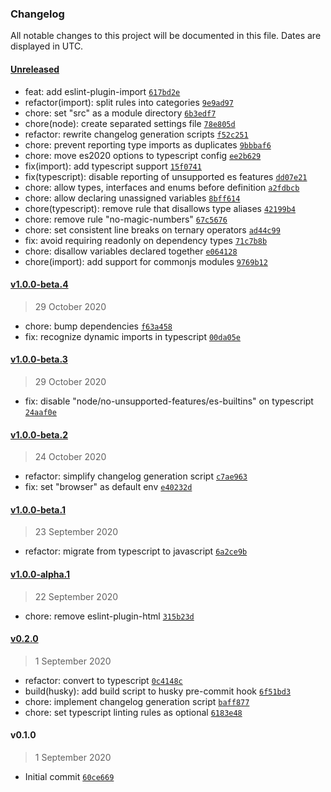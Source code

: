 ### Changelog

All notable changes to this project will be documented in this file. Dates are displayed in UTC.

#### [Unreleased](https://github.com/henriquehbr/eslint-config-hbr/compare/v1.0.0-beta.4...HEAD)

- feat: add eslint-plugin-import [`617bd2e`](https://github.com/henriquehbr/eslint-config-hbr/commit/617bd2eaaffcc81e9da15444306f2141fe981c1c)
- refactor(import): split rules into categories [`9e9ad97`](https://github.com/henriquehbr/eslint-config-hbr/commit/9e9ad978ff9f65bf365e6e079ccb3ae46cd3c5b6)
- chore: set "src" as a module directory [`6b3edf7`](https://github.com/henriquehbr/eslint-config-hbr/commit/6b3edf78dc5bcc23977c7d7c9639842309db7e1e)
- chore(node): create separated settings file [`78e805d`](https://github.com/henriquehbr/eslint-config-hbr/commit/78e805d9b4ac902d47c0e0751c70d49f07f514aa)
- refactor: rewrite changelog generation scripts [`f52c251`](https://github.com/henriquehbr/eslint-config-hbr/commit/f52c251f572b82ebf3d5ce947ef14e1adbed18a9)
- chore: prevent reporting type imports as duplicates [`9bbbaf6`](https://github.com/henriquehbr/eslint-config-hbr/commit/9bbbaf6d33c885a5d881ed799a16afcab1c34779)
- chore: move es2020 options to typescript config [`ee2b629`](https://github.com/henriquehbr/eslint-config-hbr/commit/ee2b629795429b2b13eece1b01621e9706df643c)
- fix(import): add typescript support [`15f0741`](https://github.com/henriquehbr/eslint-config-hbr/commit/15f074197aa056b67df5598043053c819d0692e4)
- fix(typescript): disable reporting of unsupported es features [`dd07e21`](https://github.com/henriquehbr/eslint-config-hbr/commit/dd07e21686c564ddb2ad53e9fae8fb5fd77156d0)
- chore: allow types, interfaces and enums before definition [`a2fdbcb`](https://github.com/henriquehbr/eslint-config-hbr/commit/a2fdbcb671b0fba058eb9d966dfb1f10dc003856)
- chore: allow declaring unassigned variables [`8bff614`](https://github.com/henriquehbr/eslint-config-hbr/commit/8bff614fbd39adefe6fa2307831e448e0ca73506)
- chore(typescript): remove rule that disallows type aliases [`42199b4`](https://github.com/henriquehbr/eslint-config-hbr/commit/42199b429fd4d8cb814953d91488018883162301)
- chore: remove rule "no-magic-numbers" [`67c5676`](https://github.com/henriquehbr/eslint-config-hbr/commit/67c56768bb147172af581d8a939074a120baf5b3)
- chore: set consistent line breaks on ternary operators [`ad44c99`](https://github.com/henriquehbr/eslint-config-hbr/commit/ad44c999a331d99cdeb0c1ac32846a1c94faa5a5)
- fix: avoid requiring readonly on dependency types [`71c7b8b`](https://github.com/henriquehbr/eslint-config-hbr/commit/71c7b8b8d05e57b4d7e2fa9b5048d28531c32f26)
- chore: disallow variables declared together [`e064128`](https://github.com/henriquehbr/eslint-config-hbr/commit/e0641289ab20b9d96c49aac3de3de68b19d37faf)
- chore(import): add support for commonjs modules [`9769b12`](https://github.com/henriquehbr/eslint-config-hbr/commit/9769b1274edd9124f0a9475bee3773ec84658347)

#### [v1.0.0-beta.4](https://github.com/henriquehbr/eslint-config-hbr/compare/v1.0.0-beta.3...v1.0.0-beta.4)

> 29 October 2020

- chore: bump dependencies [`f63a458`](https://github.com/henriquehbr/eslint-config-hbr/commit/f63a458265cb97bf3a7be00a696d18ded7246802)
- fix: recognize dynamic imports in typescript [`00da05e`](https://github.com/henriquehbr/eslint-config-hbr/commit/00da05eaab82bcb749b60ba857d53f6f5d7c69fc)

#### [v1.0.0-beta.3](https://github.com/henriquehbr/eslint-config-hbr/compare/v1.0.0-beta.2...v1.0.0-beta.3)

> 29 October 2020

- fix: disable "node/no-unsupported-features/es-builtins" on typescript [`24aaf0e`](https://github.com/henriquehbr/eslint-config-hbr/commit/24aaf0e396abfc4fd45dd1a4ce225d35f782c80c)

#### [v1.0.0-beta.2](https://github.com/henriquehbr/eslint-config-hbr/compare/v1.0.0-beta.1...v1.0.0-beta.2)

> 24 October 2020

- refactor: simplify changelog generation script [`c7ae963`](https://github.com/henriquehbr/eslint-config-hbr/commit/c7ae963e622b4ccf59b13bcfc7c846ab09dcd2f9)
- fix: set "browser" as default env [`e40232d`](https://github.com/henriquehbr/eslint-config-hbr/commit/e40232d6dbc372ba66dd04ef9f10b17d5a7158d2)

#### [v1.0.0-beta.1](https://github.com/henriquehbr/eslint-config-hbr/compare/v1.0.0-alpha.1...v1.0.0-beta.1)

> 23 September 2020

- refactor: migrate from typescript to javascript [`6a2ce9b`](https://github.com/henriquehbr/eslint-config-hbr/commit/6a2ce9b4d2efa114e821bd4a208d55a6979e1f1f)

#### [v1.0.0-alpha.1](https://github.com/henriquehbr/eslint-config-hbr/compare/v0.2.0...v1.0.0-alpha.1)

> 22 September 2020

- chore: remove eslint-plugin-html [`315b23d`](https://github.com/henriquehbr/eslint-config-hbr/commit/315b23df1250b11c81caef73e0989ae190b0161a)

#### [v0.2.0](https://github.com/henriquehbr/eslint-config-hbr/compare/v0.1.0...v0.2.0)

> 1 September 2020

- refactor: convert to typescript [`0c4148c`](https://github.com/henriquehbr/eslint-config-hbr/commit/0c4148cbc14e6613199870fa92a2d63febeadad5)
- build(husky): add build script to husky pre-commit hook [`6f51bd3`](https://github.com/henriquehbr/eslint-config-hbr/commit/6f51bd3083f6d5cd1bd72546550276e39ee9fcaf)
- chore: implement changelog generation script [`baff877`](https://github.com/henriquehbr/eslint-config-hbr/commit/baff877c582a17f314afdefc404c9fefb957d53e)
- chore: set typescript linting rules as optional [`6183e48`](https://github.com/henriquehbr/eslint-config-hbr/commit/6183e48919b102f3966c830176381c3d6220997b)

#### v0.1.0

> 1 September 2020

- Initial commit [`60ce669`](https://github.com/henriquehbr/eslint-config-hbr/commit/60ce669d0755441daf2af850926902ac45d87322)
